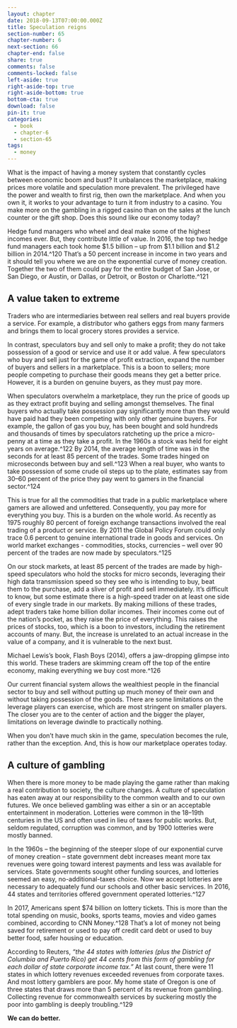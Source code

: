 ```yaml
---
layout: chapter
date: 2018-09-13T07:00:00.000Z
title: Speculation reigns
section-number: 65
chapter-number: 6
next-section: 66
chapter-end: false
share: true
comments: false
comments-locked: false
left-aside: true
right-aside-top: true
right-aside-bottom: true
bottom-cta: true
download: false
pin-it: true
categories:
  - book
  - chapter-6
  - section-65
tags:
  - money
---
```

What is the impact of having a money system that constantly cycles
between economic boom and bust? It unbalances the marketplace,
making prices more volatile and speculation more prevalent. The
privileged have the power and wealth to first rig, then own the
marketplace. And when you own it, it works to your advantage to
turn it from industry to a casino. You make more on the gambling in
a rigged casino than on the sales at the lunch counter or the gift shop.
Does this sound like our economy today?

Hedge fund managers who wheel and deal make some of the highest
incomes ever. But, they contribute little of value. In 2016, the top
two hedge fund managers each took home $1.5 billion – up from
$1.1 billion and $1.2 billion in 2014.^120 That’s a 50 percent increase
in income in two years and it should tell you where we are on the
exponential curve of money creation. Together the two of them could
pay for the entire budget of San Jose, or San Diego, or Austin, or
Dallas, or Detroit, or Boston or Charlotte.^121

## A value taken to extreme

Traders who are intermediaries between real sellers and real buyers
provide a service. For example, a distributor who gathers eggs from
many farmers and brings them to local grocery stores provides
a service.

In contrast, speculators buy and sell only to make a profit; they do
not take possession of a good or service and use it or add value. A few
speculators who buy and sell just for the game of profit extraction,
expand the number of buyers and sellers in a marketplace. This is
a boon to sellers; more people competing to purchase their goods
means they get a better price. However, it is a burden on genuine
buyers, as they must pay more.

When speculators overwhelm a marketplace, they run the price of
goods up as they extract profit buying and selling amongst themselves.
The final buyers who actually take possession pay significantly more
than they would have paid had they been competing with only other
genuine buyers. For example, the gallon of gas you buy, has been
bought and sold hundreds and thousands of times by speculators
ratcheting up the price a micro-penny at a time as they take a profit.
In the 1960s a stock was held for eight years on average.^122 By 2014,
the average length of time was in the seconds for at least 85 percent
of the trades. Some trades hinged on microseconds between buy
and sell.^123
When a real buyer, who wants to take possession of some crude oil
steps up to the plate, estimates say from 30–60 percent of the price
they pay went to gamers in the financial sector.^124

This is true for all the commodities that trade in a public marketplace
where gamers are allowed and unfettered. Consequently, you
pay more for everything you buy. This is a burden on the whole
world. As recently as 1975 roughly 80 percent of foreign exchange
transactions involved the real trading of a product or service. By 2011
the Global Policy Forum could only trace 0.6 percent to genuine
international trade in goods and services. On world market exchanges - commodities, stocks, currencies – well over 90 percent of the trades
    are now made by speculators.^125

On our stock markets, at least 85 percent of the trades are made
by high-speed speculators who hold the stocks for micro seconds,
leveraging their high data transmission speed so they see who is
intending to buy, beat them to the purchase, add a sliver of profit
and sell immediately. It’s difficult to know, but some estimate there
is a high-speed trader on at least one side of every single trade in our
markets. By making millions of these trades, adept traders take home
billion dollar incomes. Their incomes come out of the nation’s pocket,
as they raise the price of everything. This raises the prices of stocks,
too, which is a boon to investors, including the retirement accounts
of many. But, the increase is unrelated to an actual increase in the
value of a company, and it is vulnerable to the next bust.

Michael Lewis’s book, Flash Boys (2014), offers a jaw-dropping
glimpse into this world. These traders are skimming cream off the top
of the entire economy, making everything we buy cost more.^126

Our current financial system allows the wealthiest people in the
financial sector to buy and sell without putting up much money
of their own and without taking possession of the goods. There are
some limitations on the leverage players can exercise, which are
most stringent on smaller players. The closer you are to the center of
action and the bigger the player, limitations on leverage dwindle to
practically nothing.

When you don’t have much skin in the game, speculation becomes
the rule, rather than the exception. And, this is how our marketplace
operates today.

## A culture of gambling

When there is more money to be made playing the game rather than
making a real contribution to society, the culture changes. A culture
of speculation has eaten away at our responsibility to the common
wealth and to our own futures. We once believed gambling was either
a sin or an acceptable entertainment in moderation. Lotteries were
common in the 18–19th centuries in the US and often used in lieu
of taxes for public works. But, seldom regulated, corruption was
common, and by 1900 lotteries were mostly banned.

In the 1960s – the beginning of the steeper slope of our exponential
curve of money creation – state government debt increases meant
more tax revenues were going toward interest payments and less
was available for services. State governments sought other funding
sources, and lotteries seemed an easy, no-additional-taxes choice.
Now we accept lotteries are necessary to adequately fund our schools
and other basic services. In 2016, 44 states and territories offered
government operated lotteries.^127

In 2017, Americans spent $74 billion on lottery tickets. This is more
than the total spending on music, books, sports teams, movies and
video games combined, according to CNN Money.^128 That’s a lot of
money not being saved for retirement or used to pay off credit card
debt or used to buy better food, safer housing or education.

According to Reuters, _“the 44 states with lotteries (plus the District of
Columbia and Puerto Rico) get 44 cents from this form of gambling for
each dollar of state corporate income tax.”_ At last count, there were 11
states in which lottery revenues exceeded revenues from corporate
taxes. And most lottery gamblers are poor. My home state of Oregon
is one of three states that draws more than 5 percent of its revenue
from gambling. Collecting revenue for commonwealth services by
suckering mostly the poor into gambling is deeply troubling.^129

**We can do better.**
